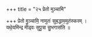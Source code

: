 +++
title = "२५ प्रेतो मुञ्चामि"

+++
प्रेतो मु॒ञ्चामि॒ नामुतः॑ सुब॒द्धाम॒मुत॑स्करम् ।  
यथे॒यमि॑न्द्र मीढ्वः सुपु॒त्रा सु॒भगास॑ति ॥